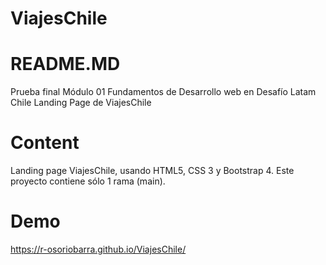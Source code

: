 # ViajesChile

# README.MD 
Prueba final Módulo 01 Fundamentos de Desarrollo web en Desafío Latam Chile Landing Page de ViajesChile

# Content 
Landing page ViajesChile, usando HTML5, CSS 3 y Bootstrap 4. Este proyecto contiene sólo 1 rama (main).

# Demo 
https://r-osoriobarra.github.io/ViajesChile/

